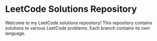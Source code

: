 # LeetCode Solutions Repository

Welcome to my LeetCode solutions repository! This repository contains solutions to various LeetCode problems. Each branch contains its own language.